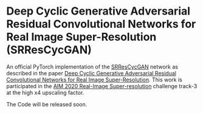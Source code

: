 # Deep Cyclic Generative Adversarial Residual Convolutional Networks for Real Image Super-Resolution (SRResCycGAN)
An official PyTorch implementation of the [SRResCycGAN](https://github.com/RaoUmer/SRResCycGAN) network as described in the paper [Deep Cyclic Generative Adversarial Residual Convolutional Networks for Real Image Super-Resolution](https://arxiv.org/). This work is participated in the [AIM 2020 Real-Image Super-resolution](https://data.vision.ee.ethz.ch/cvl/aim20/) challenge track-3 at the high x4 upscaling factor.

The Code will be released soon.
